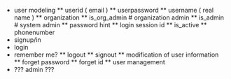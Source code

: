 * user modeling
** userid ( email )
** userpassword 
** username ( real name )
** organization
** is_org_admin # organization admin
** is_admin # system admin
** password hint
** login session id
** is_active
** phonenumber
* signup/in 
* login
* remember me?
** logout
** signout
** modification of user information
** forget password
** forget id
** user management
* ??? admin ???
